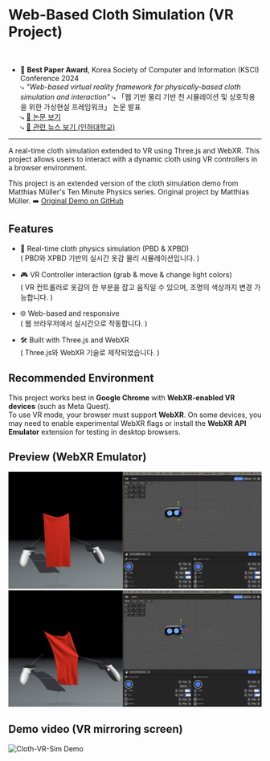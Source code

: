# Web-Based Cloth Simulation (VR Project)

<br>

- 🏅 **Best Paper Award**, Korea Society of Computer and Information (KSCI) Conference 2024    
  ⤷ *"Web-based virtual reality framework for physically-based cloth simulation and interaction"*
  ⤷ 「웹 기반 물리 기반 천 시뮬레이션 및 상호작용을 위한 가상현실 프레임워크」 논문 발표 <br />
  ⤷ [📎 논문 보기](https://www.dbpia.co.kr/journal/articleDetail?nodeId=NODE11926276) <br />
  ⤷ [📎 관련 뉴스 보기 (인하대학교)](https://www.inha.ac.kr/kr/952/subview.do?&enc=Zm5jdDF8QEB8JTJGYmJzJTJGa3IlMkYxMSUyRjM4MDg0JTJGYXJ0Y2xWaWV3LmRvJTNGcGFnZSUzRDElMjZzcmNoQ29sdW1uJTNEJTI2c3JjaFdyZCUzRCUyNmJic0NsU2VxJTNEJTI2YmJzT3BlbldyZFNlcSUzRCUyNnJnc0JnbmRlU3RyJTNEJTI2cmdzRW5kZGVTdHIlM0QlMjZpc1ZpZXdNaW5lJTNEZmFsc2UlMjZwYXNzd29yZCUzRCUyNg==)
<hr />
A real-time cloth simulation extended to VR using Three.js and WebXR.  
This project allows users to interact with a dynamic cloth using VR controllers in a browser environment.

This project is an extended version of the cloth simulation demo from Matthias Müller's Ten Minute Physics series.
Original project by Matthias Müller.
➡️ [Original Demo on GitHub](https://github.com/matthias-research/pages/blob/master/tenMinutePhysics/14-cloth.html)


## Features

- 👚 Real-time cloth physics simulation (PBD & XPBD) <br />
  ( PBD와 XPBD 기반의 실시간 옷감 물리 시뮬레이션입니다. )
  
- 🎮 VR Controller interaction (grab & move & change light colors) <br />
  ( VR 컨트롤러로 옷감의 한 부분을 잡고 움직일 수 있으며, 조명의 색상까지 변경 가능합니다. )

- 🌐 Web-based and responsive <br />
  ( 웹 브라우저에서 실시간으로 작동합니다. )
  
- 🛠️ Built with Three.js and WebXR <br />
  ( Three.js와 WebXR 기술로 제작되었습니다. )


## Recommended Environment

This project works best in **Google Chrome** with **WebXR-enabled VR devices** (such as Meta Quest).  
To use VR mode, your browser must support **WebXR**. On some devices, you may need to enable experimental WebXR flags or install the **WebXR API Emulator** extension for testing in desktop browsers.


## Preview (WebXR Emulator)

![Preview](./img/preview.png)
![Preview 2](./img/preview_2.png)

## Demo video (VR mirroring screen)

![Cloth-VR-Sim Demo](https://github.com/user-attachments/assets/e22f3a2d-f56a-4e93-baed-c4181f808772)

